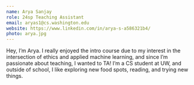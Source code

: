 ```yaml
---
name: Arya Sanjay
role: 24sp Teaching Assistant
email: aryas1@cs.washington.edu
website: https://www.linkedin.com/in/arya-s-a586321b4/
photo: arya.jpg
---
```


Hey, I’m Arya. I really enjoyed the intro course due to my interest in the intersection of ethics and applied machine learning, and since I’m passionate about teaching, I wanted to TA! I’m a CS student at UW, and outside of school, I like exploring new food spots, reading, and trying new things.